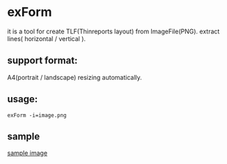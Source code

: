 # exForm
it is a tool for create TLF(Thinreports layout) from ImageFile(PNG).
extract lines( horizontal / vertical ).

## support format: 
A4(portrait / landscape)
resizing automatically.

## usage:
````
exForm -i=image.png
````

## sample
[sample image](https://camo.qiitausercontent.com/b35fd3e0ecb6d0ad74879e9ad5c3a6d6adcc32ae/68747470733a2f2f71696974612d696d6167652d73746f72652e73332e61702d6e6f727468656173742d312e616d617a6f6e6177732e636f6d2f302f3238343232342f66613930366232312d336230302d386636332d333962372d3665323338366331393662342e706e67)
